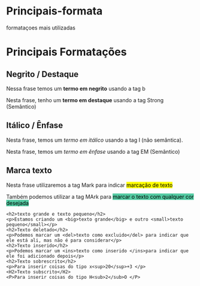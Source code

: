 # Principais-formata
formataçoes mais utilizadas
<!DOCTYPE html>
<html lang="pt-br">
<head>
    <meta charset="UTF-8">
    <meta http-equiv="X-UA-Compatible" content="IE=edge">
    <meta name="viewport" content="width=device-width, initial-scale=1.0">
    <link rel="shortcut icon" href="Favicom.ico.ico" type="image/x-icon">
    <title>Formatação de Textos</title>
</head>
<body>
    <h1>Principais Formatações</h1>
    <h2>Negrito / Destaque</h2>
    <p>Nessa frase temos um <B>termo em negrito</B> usando a tag b</p>
    <p>Nesta frase, tenho um <strong>termo em destaque</strong> usando a tag Strong (Semântico) </p>
    <h2>Itálico / Ênfase</h2>
    <P>Nesta frase, temos um <i>termo em itálico</i> usando a tag I (não semântica).</P>
    <p>Nesta frase, temos um <i>termo em ênfase</i> usando a tag EM (Semântico)</p>
    <H2>Marca texto</H2>
    <p>Nesta frase utilizaremos a tag Mark para indicar <mark>marcação de texto</mark></p>
    <p>Também podemos utilizar a tag MArk para <mark style="background-color: rgb(83, 202, 162);">marcar o texto com qualquer cor desejada</mark></p>

    <h2>texto grande e texto pequeno</h2>
    <p>Estamos criando um <big>texto grande</big> e outro <small>texto pequeno</small></p>
    <h2>Texto deletado</h2>
    <p>Podemos marcar um <del>texto como excluido</del> para indicar que ele está ali, mas não é para considerar</p>
    <h2>Texto inserido</h2>
    <p>Podemos marcar um <ins>texto como inserido </ins>para indicar que ele foi adicionado depois</p>
    <h2>Texto sobrescrito</h2>
    <p>Para inserir coisas do tipo x<sup>20</sup>+3 </p>
    <H2>Texto subscrito</H2>
    <P>Para inserir coisas do tipo H<sub>2</sub>O </P>





    
    
</body>
</html>
